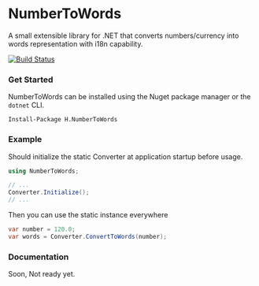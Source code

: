 # NumberToWords
A small extensible library for .NET that converts numbers/currency into words representation with i18n capability.

[![Build Status](https://dev.azure.com/HenkaProgrammer/Number%20To%20Words/_apis/build/status/H.NumberToWords?branchName=master)](https://dev.azure.com/HenkaProgrammer/Number%20To%20Words/_build/latest?definitionId=3&branchName=master)

### Get Started
NumberToWords can be installed using the Nuget package manager or the `dotnet` CLI.

```
Install-Package H.NumberToWords
```
 
### Example
Should initialize the static Converter at application startup before usage.
```csharp
using NumberToWords;

// ...
Converter.Initialize();
// ...
```
Then you can use the static instance everywhere
```csharp
var number = 120.0;
var words = Converter.ConvertToWords(number);
```
### Documentation

Soon, Not ready yet.
